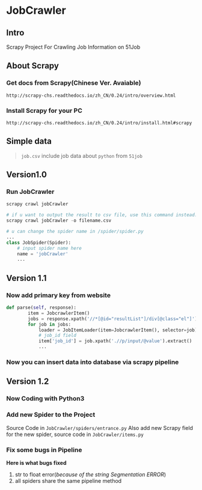 # JobCrawler

## Intro
Scrapy Project For Crawling Job Information on 51Job

## About Scrapy

### Get docs from Scrapy(Chinese Ver. Avaiable)
```
http://scrapy-chs.readthedocs.io/zh_CN/0.24/intro/overview.html
```
### Install Scrapy for your PC
```
http://scrapy-chs.readthedocs.io/zh_CN/0.24/intro/install.html#scrapy
```

## Simple data

>`job.csv` include job data about `python` from `51job`

## Version1.0

### Run JobCrawler
```python
scrapy crawl jobCrawler

# if u want to output the result to csv file, use this command instead:
scrapy crawl jobCrawler -o filename.csv

# u can change the spider name in /spider/spider.py
...
class JobSpider(Spider):
    # input spider name here
    name = 'jobCrawler'
    ...

```

## Version 1.1

### Now add primary key from website

```python
def parse(self, response):
        item = JobcrawlerItem()
        jobs = response.xpath('//*[@id="resultList"]/div[@class="el"]')
        for job in jobs:
            loader = JobItemLoader(item=JobcrawlerItem(), selector=job)
            # job_id field
            item['job_id'] = job.xpath('.//p/input/@value').extract()
            ...
```

### Now you can insert data into database via scrapy pipeline

## Version 1.2

### Now Coding with Python3

### Add new Spider to the Project
Source Code in `JobCrawler/spiders/entrance.py`
Also add new Scrapy field for the new spider, source code in `JobCrawler/items.py`

### Fix some bugs in Pipeline
**Here is what bugs fixed**
1. str to float error(*because of the string Segmentation ERROR*)
2. all spiders share the same pipeline method